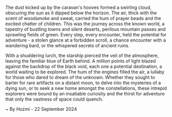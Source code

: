 
The dust kicked up by the caravan's hooves formed a swirling cloud, obscuring the sun as it dipped below the horizon. The air, thick with the scent of woodsmoke and sweat, carried the hum of prayer beads and the excited chatter of children. This was the journey across the known world, a tapestry of bustling towns and silent deserts, perilous mountain passes and sprawling fields of green. Every step, every encounter, held the potential for adventure - a stolen glance at a forbidden scroll, a chance encounter with a wandering bard, or the whispered secrets of ancient ruins.

With a shuddering lurch, the starship pierced the veil of the atmosphere, leaving the familiar blue of Earth behind.  A million points of light blazed against the backdrop of the black void, each one a potential destination, a world waiting to be explored.  The hum of the engines filled the air, a lullaby for those who dared to dream of the unknown. Whether they sought to barter for rare artifacts on a distant moon, to delve into the mysteries of a dying sun, or to seek a new home amongst the constellations, these intrepid explorers were bound by an insatiable curiosity and the thirst for adventure that only the vastness of space could quench. 

~ By Hozmi - 22 September 2024
